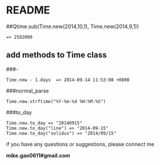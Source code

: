 # README

##Qtime.sub(Time.new(2014,10,1), Time.new(2014,9,1))
```
=> 2592000
```

## add methods to Time class
###-
```
Time.new - 1.days  => 2014-09-14 11:53:08 +0800
```

###normal_parse
```
Time.new.strftime("%Y-%m-%d %H:%M:%S")
```

###to_day
```
Time.new.to_day => "20140915"
Time.new.to_day("line") => "2014-09-15"
Time.new.to_day("solidus") => "2014/09/15"
```

if you have any questions or suggestions, please connect me

**mike.gao0611#gmail.com**
